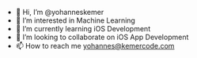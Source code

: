 - 👋 Hi, I’m @yohanneskemer
- 👀 I’m interested in Machine Learning
- 🌱 I’m currently learning iOS Development
- 💞️ I’m looking to collaborate on iOS App Development
- 📫 How to reach me yohannes@kemercode.com

<!---
yohanneskemer/yohanneskemer is a ✨ special ✨ repository because its `README.md` (this file) appears on your GitHub profile.
You can click the Preview link to take a look at your changes.
--->
